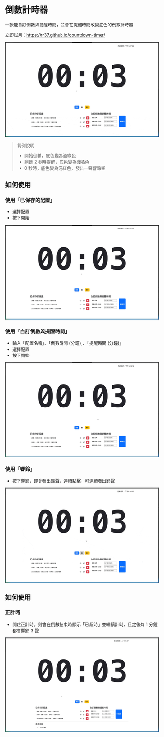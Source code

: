 # 倒數計時器
一款能自訂倒數與提醒時間，並會在提醒時間改變底色的倒數計時器

立即試用：https://rr37.github.io/countdown-timer/

![feature_demo](<demo gif/feature_demo.gif>) 
> 範例說明
>
> - 開始倒數，底色變為淺綠色
> - 剩餘 2 秒時提醒，底色變為淺橘色
> - 0 秒時，底色變為淺紅色，發出一聲響鈴聲

## 如何使用
### 使用「已保存的配置」
- 選擇配置
- 按下開始

![default_setting](<demo gif/default_setting.gif>)
### 使用「自訂倒數與提醒時間」
- 輸入「配置名稱」、「倒數時間 (分鐘)」、「提醒時間 (分鐘)」
- 選擇配置
- 按下開始

![costom_setting](<demo gif/costom_setting.gif>)
### 使用「響鈴」
- 按下響鈴，即會發出鈴聲，連續點擊，可連續發出鈴聲

![bell](<demo gif/bell.gif>)

## 如何使用
### 正計時
- 開啟正計時，則會在倒數結束時顯示「已超時」並繼續計時，且之後每 1 分鐘都會響鈴 3 聲


![overtime](<demo gif/overtime.gif>)